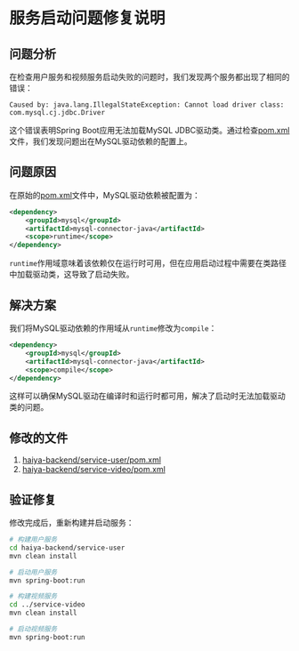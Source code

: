 # 服务启动问题修复说明

## 问题分析

在检查用户服务和视频服务启动失败的问题时，我们发现两个服务都出现了相同的错误：

```
Caused by: java.lang.IllegalStateException: Cannot load driver class: com.mysql.cj.jdbc.Driver
```

这个错误表明Spring Boot应用无法加载MySQL JDBC驱动类。通过检查[pom.xml](file:///e:/root/haiya/haiya-backend/service-video/pom.xml)文件，我们发现问题出在MySQL驱动依赖的配置上。

## 问题原因

在原始的[pom.xml](file:///e:/root/haiya/haiya-backend/service-video/pom.xml)文件中，MySQL驱动依赖被配置为：

```xml
<dependency>
    <groupId>mysql</groupId>
    <artifactId>mysql-connector-java</artifactId>
    <scope>runtime</scope>
</dependency>
```

`runtime`作用域意味着该依赖仅在运行时可用，但在应用启动过程中需要在类路径中加载驱动类，这导致了启动失败。

## 解决方案

我们将MySQL驱动依赖的作用域从`runtime`修改为`compile`：

```xml
<dependency>
    <groupId>mysql</groupId>
    <artifactId>mysql-connector-java</artifactId>
    <scope>compile</scope>
</dependency>
```

这样可以确保MySQL驱动在编译时和运行时都可用，解决了启动时无法加载驱动类的问题。

## 修改的文件

1. [haiya-backend/service-user/pom.xml](file:///e:/root/haiya/haiya-backend/service-user/pom.xml)
2. [haiya-backend/service-video/pom.xml](file:///e:/root/haiya/haiya-backend/service-video/pom.xml)

## 验证修复

修改完成后，重新构建并启动服务：

```bash
# 构建用户服务
cd haiya-backend/service-user
mvn clean install

# 启动用户服务
mvn spring-boot:run

# 构建视频服务
cd ../service-video
mvn clean install

# 启动视频服务
mvn spring-boot:run